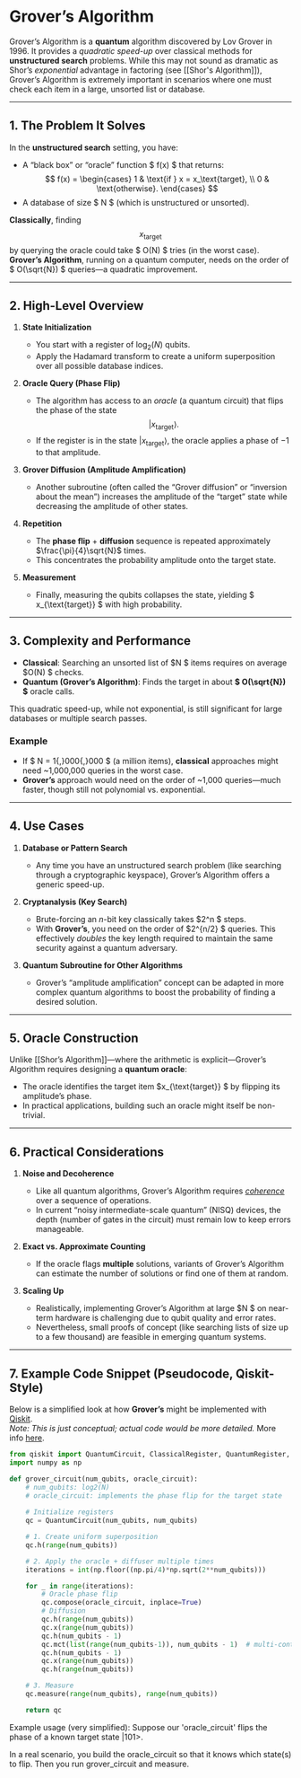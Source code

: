 # Grover’s Algorithm

Grover’s Algorithm is a **quantum** algorithm discovered by Lov Grover in 1996. It provides a *quadratic speed-up* over classical methods for **unstructured search** problems. While this may not sound as dramatic as Shor’s *exponential* advantage in factoring (see [[Shor's Algorithm]]), Grover’s Algorithm is extremely important in scenarios where one must check each item in a large, unsorted list or database.

---

## 1. The Problem It Solves

In the **unstructured search** setting, you have:
- A “black box” or “oracle” function $ f(x) $ that returns:
$$
f(x) = \begin{cases}
  1 & \text{if } x = x_\text{target}, \\
  0 & \text{otherwise}.
\end{cases}
$$
- A database of size $ N $ (which is unstructured or unsorted).

**Classically**, finding $$ x_{\text{target}} $$ by querying the oracle could take $ O(N) $ tries (in the worst case). **Grover’s Algorithm**, running on a quantum computer, needs on the order of $ O(\sqrt{N}) $ queries—a quadratic improvement.

---

## 2. High-Level Overview

1. **State Initialization**  
   - You start with a register of $\log_2(N)$ qubits.  
   - Apply the Hadamard transform to create a uniform superposition over all possible database indices.

2. **Oracle Query (Phase Flip)**  
   - The algorithm has access to an *oracle* (a quantum circuit) that flips the phase of the state 
$$
\lvert x_{\text{target}} \rangle.
$$  
   - If the register is in the state $\lvert x_{\text{target}} \rangle$, the oracle applies a phase of $-1$ to that amplitude.

3. **Grover Diffusion (Amplitude Amplification)**  
   - Another subroutine (often called the “Grover diffusion” or “inversion about the mean”) increases the amplitude of the “target” state while decreasing the amplitude of other states.

4. **Repetition**  
   - The **phase flip** + **diffusion** sequence is repeated approximately $\frac{\pi}{4}\sqrt{N}$ times.  
   - This concentrates the probability amplitude onto the target state.

5. **Measurement**  
   - Finally, measuring the qubits collapses the state, yielding $ x_{\text{target}} $ with high probability.

---

## 3. Complexity and Performance

- **Classical**: Searching an unsorted list of $N $ items requires on average $O(N) $ checks.  
- **Quantum (Grover’s Algorithm)**: Finds the target in about **$ O(\sqrt{N}) $** oracle calls.  

This quadratic speed-up, while not exponential, is still significant for large databases or multiple search passes.

### Example

- If $ N = 1{,}000{,}000 $ (a million items), **classical** approaches might need ~1,000,000 queries in the worst case.  
- **Grover’s** approach would need on the order of ~1,000 queries—much faster, though still not polynomial vs. exponential.

---

## 4. Use Cases

1. **Database or Pattern Search**  
   - Any time you have an unstructured search problem (like searching through a cryptographic keyspace), Grover’s Algorithm offers a generic speed-up.

2. **Cryptanalysis (Key Search)**  
   - Brute-forcing an $n$-bit key classically takes $2^n $ steps.  
   - With **Grover’s**, you need on the order of $2^{n/2} $ queries. This effectively *doubles* the key length required to maintain the same security against a quantum adversary.

3. **Quantum Subroutine for Other Algorithms**  
   - Grover’s “amplitude amplification” concept can be adapted in more complex quantum algorithms to boost the probability of finding a desired solution.

---

## 5. Oracle Construction

Unlike [[Shor’s Algorithm]]—where the arithmetic is explicit—Grover’s Algorithm requires designing a **quantum oracle**:
- The oracle identifies the target item $x_{\text{target}} $ by flipping its amplitude’s phase.
- In practical applications, building such an oracle might itself be non-trivial.

---

## 6. Practical Considerations

1. **Noise and Decoherence**  
   - Like all quantum algorithms, Grover’s Algorithm requires *[coherence](https://en.wikipedia.org/wiki/Coherence_(physics))* over a sequence of operations.  
   - In current “noisy intermediate-scale quantum” (NISQ) devices, the depth (number of gates in the circuit) must remain low to keep errors manageable.

2. **Exact vs. Approximate Counting**  
   - If the oracle flags **multiple** solutions, variants of Grover’s Algorithm can estimate the number of solutions or find one of them at random.

3. **Scaling Up**  
   - Realistically, implementing Grover’s Algorithm at large $N $ on near-term hardware is challenging due to qubit quality and error rates.  
   - Nevertheless, small proofs of concept (like searching lists of size up to a few thousand) are feasible in emerging quantum systems.

---

## 7. Example Code Snippet (Pseudocode, Qiskit-Style)

Below is a simplified look at how **Grover’s** might be implemented with [Qiskit](https://qiskit.org/).  
*Note: This is just conceptual; actual code would be more detailed.*
More info [here](https://github.com/Qiskit/textbook/blob/main/notebooks/ch-algorithms/grover.ipynb).

```python
from qiskit import QuantumCircuit, ClassicalRegister, QuantumRegister, Aer, execute
import numpy as np

def grover_circuit(num_qubits, oracle_circuit):
    # num_qubits: log2(N)
    # oracle_circuit: implements the phase flip for the target state
    
    # Initialize registers
    qc = QuantumCircuit(num_qubits, num_qubits)

    # 1. Create uniform superposition
    qc.h(range(num_qubits))

    # 2. Apply the oracle + diffuser multiple times
    iterations = int(np.floor((np.pi/4)*np.sqrt(2**num_qubits)))

    for _ in range(iterations):
        # Oracle phase flip
        qc.compose(oracle_circuit, inplace=True)
        # Diffusion
        qc.h(range(num_qubits))
        qc.x(range(num_qubits))
        qc.h(num_qubits - 1)
        qc.mct(list(range(num_qubits-1)), num_qubits - 1)  # multi-controlled Toffoli
        qc.h(num_qubits - 1)
        qc.x(range(num_qubits))
        qc.h(range(num_qubits))

    # 3. Measure
    qc.measure(range(num_qubits), range(num_qubits))

    return qc
```
Example usage (very simplified):
Suppose our 'oracle_circuit' flips the phase of a known target state |101>.

In a real scenario, you build the oracle_circuit so that it knows which state(s) to flip. Then you run grover_circuit and measure.
